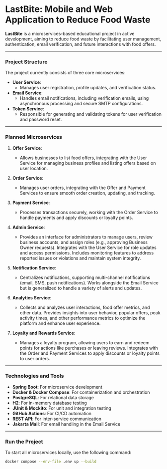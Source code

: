 # LastBite: Mobile and Web Application to Reduce Food Waste

**LastBite** is a microservices-based educational project in active development, aiming to reduce food waste by facilitating user management, authentication, email verification, and future interactions with food offers.

---

### Project Structure

The project currently consists of three core microservices:

- **User Service**: 
  - Manages user registration, profile updates, and verification status.
- **Email Service**:
  - Handles email notifications, including verification emails, using asynchronous processing and secure SMTP configurations.
- **Token Service**:
  - Responsible for generating and validating tokens for user verification and password reset.

---

### Planned Microservices

1. **Offer Service**:
   - Allows businesses to list food offers, integrating with the User Service for managing business profiles and listing offers based on user location.

2. **Order Service**:
   - Manages user orders, integrating with the Offer and Payment Services to ensure smooth order creation, updating, and tracking.

3. **Payment Service**:
   - Processes transactions securely, working with the Order Service to handle payments and apply discounts or loyalty points.

4. **Admin Service**:
   - Provides an interface for administrators to manage users, review business accounts, and assign roles (e.g., approving Business Owner requests). Integrates with the User Service for role updates and access permissions. Includes monitoring features to address reported issues or violations and maintain system integrity.

5. **Notification Service**:
   - Centralizes notifications, supporting multi-channel notifications (email, SMS, push notifications). Works alongside the Email Service but is generalized to handle a variety of alerts and updates.

6. **Analytics Service**:
   - Collects and analyzes user interactions, food offer metrics, and other data. Provides insights into user behavior, popular offers, peak activity times, and other performance metrics to optimize the platform and enhance user experience.

7. **Loyalty and Rewards Service**:
   - Manages a loyalty program, allowing users to earn and redeem points for actions like purchases or leaving reviews. Integrates with the Order and Payment Services to apply discounts or loyalty points to user orders.

---

### Technologies and Tools

- **Spring Boot**: For microservice development
- **Docker & Docker Compose**: For containerization and orchestration
- **PostgreSQL**: For relational data storage
- **H2**: For in-memory database testing
- **JUnit & Mockito**: For unit and integration testing
- **GitHub Actions**: For CI/CD automation
- **REST API**: For inter-service communication
- **Jakarta Mail**: For email handling in the Email Service

---

### Run the Project

To start all microservices locally, use the following command:

```bash
docker compose --env-file .env up --build

